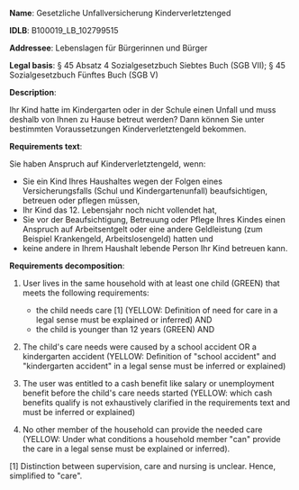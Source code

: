 <b>Name</b>: Gesetzliche Unfallversicherung Kinderverletztenged

<b>IDLB</b>: B100019_LB_102799515

<b>Addressee</b>: Lebenslagen für Bürgerinnen und Bürger

<b>Legal basis</b>: § 45 Absatz 4 Sozialgesetzbuch Siebtes Buch (SGB VII); § 45 Sozialgesetzbuch Fünftes Buch (SGB V)

<b>Description</b>: 

Ihr Kind hatte im Kindergarten oder in der Schule einen Unfall und muss deshalb von Ihnen zu Hause betreut werden? Dann können Sie unter bestimmten
Voraussetzungen Kinderverletztengeld bekommen.

<b>Requirements text</b>:

Sie haben Anspruch auf Kinderverletztengeld, wenn:

  * Sie ein Kind Ihres Haushaltes wegen der Folgen eines Versicherungsfalls (Schul und Kindergartenunfall) beaufsichtigen, betreuen oder pflegen müssen,
  * Ihr Kind das 12. Lebensjahr noch nicht vollendet hat,
  * Sie vor der Beaufsichtigung, Betreuung oder Pflege Ihres Kindes einen Anspruch auf Arbeitsentgelt oder eine andere Geldleistung (zum Beispiel Krankengeld, Arbeitslosengeld) hatten und
  * keine andere in Ihrem Haushalt lebende Person Ihr Kind betreuen kann.

<b>Requirements decomposition</b>:

1. User lives in the same household with at least one child (GREEN) that meets the following requirements:
    - the child needs care [1] (YELLOW: Definition of need for care in a legal sense must be explained or inferred) AND
    - the child is younger than 12 years (GREEN) AND

2. The child's care needs were caused by a school accident OR a kindergarten accident (YELLOW: Definition of "school accident" and "kindergarten accident" in a legal sense must be inferred or explained)

4. The user was entitled to a cash benefit like salary or unemployment benefit before the child's care needs started (YELLOW: which cash benefits qualify is not exhaustively clarified in the requirements text and must be inferred or explained)

5. No other member of the household can provide the needed care (YELLOW: Under what conditions a household member "can" provide the care in a legal sense must be explained or inferred).

[1] Distinction between supervision, care and nursing is unclear. Hence, simplified to "care".